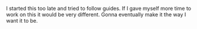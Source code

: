 I started this too late and tried to follow guides. If I gave myself more time to work on this it would be very different. Gonna eventually make it the way I want it to be.
